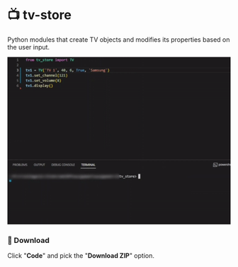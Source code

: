 # 📺 tv-store

Python modules that create TV objects and modifies its properties based on the user input.

![](demo.gif)

### 📂 Download

Click "**Code**" and pick the "**Download ZIP**" option.
